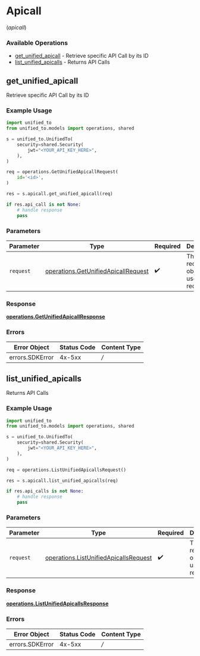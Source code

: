 # Apicall
(*apicall*)

### Available Operations

* [get_unified_apicall](#get_unified_apicall) - Retrieve specific API Call by its ID
* [list_unified_apicalls](#list_unified_apicalls) - Returns API Calls

## get_unified_apicall

Retrieve specific API Call by its ID

### Example Usage

```python
import unified_to
from unified_to.models import operations, shared

s = unified_to.UnifiedTo(
    security=shared.Security(
        jwt="<YOUR_API_KEY_HERE>",
    ),
)

req = operations.GetUnifiedApicallRequest(
    id='<id>',
)

res = s.apicall.get_unified_apicall(req)

if res.api_call is not None:
    # handle response
    pass

```

### Parameters

| Parameter                                                                                  | Type                                                                                       | Required                                                                                   | Description                                                                                |
| ------------------------------------------------------------------------------------------ | ------------------------------------------------------------------------------------------ | ------------------------------------------------------------------------------------------ | ------------------------------------------------------------------------------------------ |
| `request`                                                                                  | [operations.GetUnifiedApicallRequest](../../models/operations/getunifiedapicallrequest.md) | :heavy_check_mark:                                                                         | The request object to use for the request.                                                 |


### Response

**[operations.GetUnifiedApicallResponse](../../models/operations/getunifiedapicallresponse.md)**
### Errors

| Error Object    | Status Code     | Content Type    |
| --------------- | --------------- | --------------- |
| errors.SDKError | 4x-5xx          | */*             |

## list_unified_apicalls

Returns API Calls

### Example Usage

```python
import unified_to
from unified_to.models import operations, shared

s = unified_to.UnifiedTo(
    security=shared.Security(
        jwt="<YOUR_API_KEY_HERE>",
    ),
)

req = operations.ListUnifiedApicallsRequest()

res = s.apicall.list_unified_apicalls(req)

if res.api_calls is not None:
    # handle response
    pass

```

### Parameters

| Parameter                                                                                      | Type                                                                                           | Required                                                                                       | Description                                                                                    |
| ---------------------------------------------------------------------------------------------- | ---------------------------------------------------------------------------------------------- | ---------------------------------------------------------------------------------------------- | ---------------------------------------------------------------------------------------------- |
| `request`                                                                                      | [operations.ListUnifiedApicallsRequest](../../models/operations/listunifiedapicallsrequest.md) | :heavy_check_mark:                                                                             | The request object to use for the request.                                                     |


### Response

**[operations.ListUnifiedApicallsResponse](../../models/operations/listunifiedapicallsresponse.md)**
### Errors

| Error Object    | Status Code     | Content Type    |
| --------------- | --------------- | --------------- |
| errors.SDKError | 4x-5xx          | */*             |
